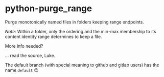 # python-purge_range
Purge monotonically named files in folders keeping range endpoints.

*Note*: Within a folder, only the ordering and the min-max membership to its content identity range determines to keep a file.

More info needed?

... read the source, Luke.

The default branch (with special meaning to github and gitlab users) has the name `default` :wink:

